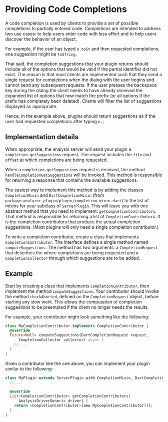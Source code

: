 # Providing Code Completions

A code completion is used by clients to provide a set of possible completions to
partially entered code. Completions are intended to address two use cases: to
help users enter code with less effort and to help users discover the behavior
of an object.

For example, if the user has typed `o.toSt` and then requested completions, one
suggestion might be `toString`.

That said, the completion suggestions that your plugin returns should include
all of the options that would be valid if the partial identifier did not exist.
The reason is that most clients are implemented such that they send a single
request for completions when the dialog with the user begins and cannot send any
subsequent requests. If the user presses the backspace key during the dialog the
client needs to have already received the expanded list of options that now
match the prefix (or all options if the prefix has completely been deleted).
Clients will filter the list of suggestions displayed as appropriate.

Hence, in the example above, plugins should return suggestions as if the user
had requested completions after typing `o.`;

## Implementation details

When appropriate, the analysis server will send your plugin a
`completion.getSuggestions` request. The request includes the `file` and
`offset` at which completions are being requested.

When a `completion.getSuggestions` request is received, the method
`handleCompletionGetSuggestions` will be invoked. This method is responsible for
returning a response that contains the available suggestions.

The easiest way to implement this method is by adding the classes
`CompletionMixin` and `DartCompletionMixin` (from
`package:analyzer_plugin/plugin/completion_mixin.dart`) to the list of mixins
for your subclass of `ServerPlugin`. This will leave you with one abstract
method that you need to implement: `getCompletionContributors`. That method is
responsible for returning a list of `CompletionContributor`s. It is the
completion contributors that produce the actual completion suggestions. (Most
plugins will only need a single completion contributor.)

To write a completion contributor, create a class that implements
`CompletionContributor`. The interface defines a single method named
`computeSuggestions`. The method has two arguments: a `CompletionRequest` that
describes the where completions are being requested and a `CompletionCollector`
through which suggestions are to be added.

## Example

Start by creating a class that implements `CompletionContributor`, then
implement the method `computeSuggestions`. Your contributor should invoke the
method `checkAborted`, defined on the `CompletionRequest` object, before
starting any slow work. This allows the computation of completion suggestions
to be preempted if the client no longer needs the results.

For example, your contributor might look something like the following:

```dart
class MyCompletionContributor implements CompletionContributor {
  @override
  Future<Null> computeSuggestions(DartCompletionRequest request,
      CompletionCollector collector) async {
    // ...
  }
}
```

Given a contributor like the one above, you can implement your plugin similar to
the following:

```dart
class MyPlugin extends ServerPlugin with CompletionMixin, DartCompletionMixin {
  // ...

  @override
  List<CompletionContributor> getCompletionContributors(
      AnalysisDriverGeneric driver) {
    return <CompletionContributor>[new MyCompletionContributor()];
  }
}
```

